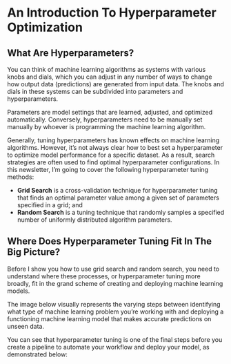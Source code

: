 # An Introduction To Hyperparameter Optimization

## What Are Hyperparameters?

You can think of machine learning algorithms as systems with various knobs and dials, which you can adjust in any number of ways to change how output data (predictions) are generated from input data. The knobs and dials in these systems can be subdivided into parameters and hyperparameters. 

Parameters are model settings that are learned, adjusted, and optimized automatically. Conversely, hyperparameters need to be manually set manually by whoever is programming the machine learning algorithm. 

Generally, tuning hyperparameters has known effects on machine learning algorithms. However, it’s not always clear how to best set a hyperparameter to optimize model performance for a specific dataset. As a result, search strategies are often used to find optimal hyperparameter configurations. In this newsletter, I’m going to cover the following hyperparameter tuning methods: 
- **Grid Search** is a cross-validation technique for hyperparameter tuning that finds an optimal parameter value among a given set of parameters specified in a grid; and
- **Random Search** is a tuning technique that randomly samples a specified number of uniformly distributed algorithm parameters.

## Where Does Hyperparameter Tuning Fit In The Big Picture?

Before I show you how to use grid search and random search, you need to understand where these processes, or hyperparameter tuning more broadly, fit in the grand scheme of creating and deploying machine learning models. 

The image below visually represents the varying steps between identifying what type of machine learning problem you’re working with and deploying a functioning machine learning model that makes accurate predictions on unseen data. 

You can see that hyperparameter tuning is one of the final steps before you create a pipeline to automate your workflow and deploy your model, as demonstrated below:
